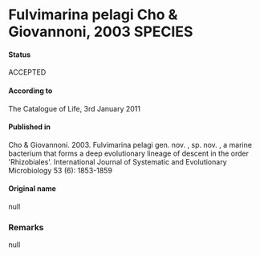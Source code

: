 # Fulvimarina pelagi Cho & Giovannoni, 2003 SPECIES

#### Status
ACCEPTED

#### According to
The Catalogue of Life, 3rd January 2011

#### Published in
Cho & Giovannoni. 2003. Fulvimarina pelagi gen. nov. , sp. nov. , a marine bacterium that forms a deep evolutionary lineage of descent in the order 'Rhizobiales'. International Journal of Systematic and Evolutionary Microbiology 53 (6): 1853-1859

#### Original name
null

### Remarks
null